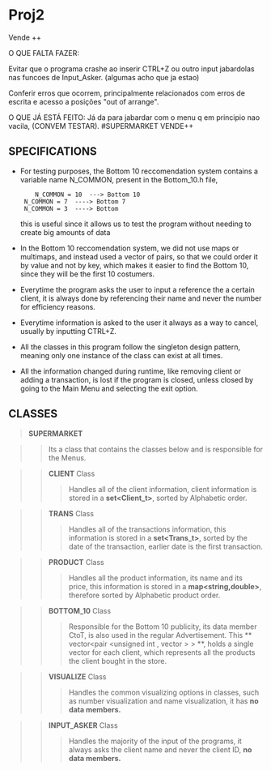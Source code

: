 # Proj2
Vende ++

O QUE FALTA FAZER:

Evitar que o programa crashe ao inserir CTRL+Z ou outro input jabardolas nas funcoes de Input_Asker. 
(algumas acho que ja estao)

Conferir erros que ocorrem, principalmente relacionados com erros de escrita e acesso a posições "out of arrange".

O QUE JÁ ESTÁ FEITO:
Já da para jabardar com o menu q em principio nao vacila, (CONVEM TESTAR).
#SUPERMARKET VENDE++

## SPECIFICATIONS 

 * For testing purposes, the Bottom 10 reccomendation system contains a variable name N_COMMON, present
 	in the Bottom_10.h file,

 		   N_COMMON = 10  ---> Bottom 10
 	   	N_COMMON = 7  ----> Bottom 7
 	   	N_COMMON = 3  ----> Bottom 
 	this is useful since it allows us to test the program without needing to create big amounts of data

 * In the Bottom 10 reccomendation system, we did not use maps or multimaps, and instead used a 
 	vector of pairs, so that we could order it by value and not by key, which makes it easier to
 	find the Bottom 10, since they will be the first 10 costumers.

 * Everytime the program asks the user to input a reference the a certain client, it is always done
 	by referencing their name and never the number for efficiency reasons.

 * Everytime information is asked to the user it always as a way to cancel, usually by inputting CTRL+Z.

 * All the classes in this program follow the singleton design pattern, meaning only one instance of the 
 	class can exist at all times.

 * All the information changed during runtime, like removing client or adding a transaction, is lost if the
 	program is closed, unless closed by going to the Main Menu and selecting the exit option.

## CLASSES

> **SUPERMARKET**

>>Its a class that contains the classes below and is responsible for the Menus.


>> **CLIENT** Class
>>> Handles all of the client information, client information is stored in a **set<Client_t>**, sorted by Alphabetic order.

>> **TRANS** Class
>>> Handles all of the transactions information, this information is stored in a **set<Trans_t>**, sorted by the date of the transaction, earlier date is the first transaction.

>> **PRODUCT** Class
>>>Handles all the product information, its name and its price, this information is stored in a **map<string,double>**, therefore sorted by Alphabetic product order.

>> **BOTTOM_10** Class
>>> Responsible for the Bottom 10 publicity, its data member CtoT, is also used in the regular Advertisement. This ** vector<pair <unsigned int , vector <string > > > **, holds a single vector<string> for each client, which represents all the products the client bought in the store.

>> **VISUALIZE** Class
>>> Handles the common visualizing options in classes, such as number visualization and name visualization, it has **no data members.**


>> **INPUT_ASKER** Class
>>>Handles the majority of the input of the programs, it always asks the client name and never the client ID, **no data members.**
